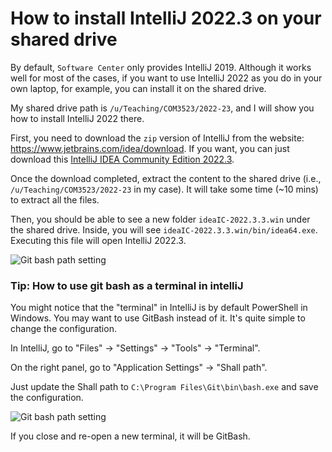 # How to install IntelliJ 2022.3 on your shared drive

By default, `Software Center` only provides IntelliJ 2019.
Although it works well for most of the cases, if you want to use IntelliJ 2022
as you do in your own laptop, for example, you can install it on the shared drive.

My shared drive path is `/u/Teaching/COM3523/2022-23`, and I will show you how to install IntelliJ 2022 there.

First, you need to download the `zip` version of IntelliJ from the website: https://www.jetbrains.com/idea/download.
If you want, you can just download this [IntelliJ IDEA Community Edition 2022.3](https://github.com/JetBrains/intellij-community/archive/idea/223.8836.41.zip).

Once the download completed, extract the content to the shared drive (i.e., `/u/Teaching/COM3523/2022-23` in my case).
It will take some time (~10 mins) to extract all the files.

Then, you should be able to see a new folder `ideaIC-2022.3.3.win` under the shared drive.
Inside, you will see `ideaIC-2022.3.3.win/bin/idea64.exe`. Executing this file will open IntelliJ 2022.3.

![Git bash path setting](/images/intellij2022-bin.png)

### Tip: How to use git bash as a terminal in intelliJ

You might notice that the "terminal" in IntelliJ is by default PowerShell in Windows.
You may want to use GitBash instead of it.
It's quite simple to change the configuration.

In IntelliJ, go to "Files" -> "Settings" -> "Tools" -> "Terminal".

On the right panel, go to "Application Settings" -> "Shall path".

Just update the Shall path to `C:\Program Files\Git\bin\bash.exe` and save the configuration.

![Git bash path setting](/images/git-bash.png)

If you close and re-open a new terminal, it will be GitBash.

